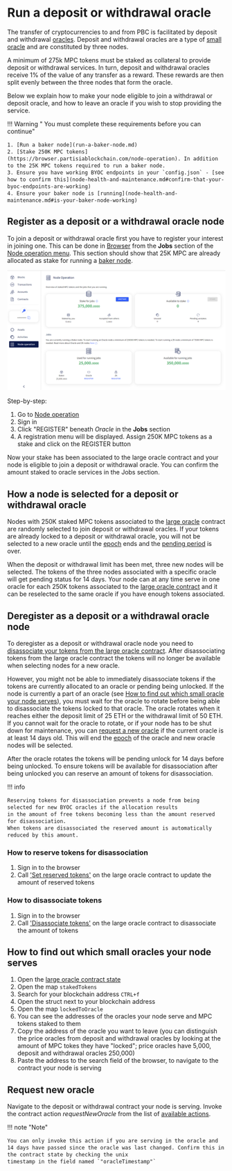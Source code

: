 # Run a deposit or withdrawal oracle

The transfer of cryptocurrencies to and from PBC is facilitated by
deposit and withdrawal [oracles](../pbc-fundamentals/dictionary.md#oracle-node).
Deposit and withdrawal oracles are a type of [small oracle](../pbc-fundamentals/dictionary.md#small-oracle) and are
constituted by three nodes.

A minimum of 275k MPC tokens must be staked as collateral to provide deposit or withdrawal services.
In turn, deposit and withdrawal oracles receive 1% of the value of any transfer as a reward.
These rewards are then split evenly between the three nodes that form the oracle.

Below we explain how to make your node eligible to join a withdrawal or deposit oracle, and how to leave an oracle if
you wish to
stop providing the service.

!!! Warning " You must complete these requirements before you can continue"

    1. [Run a baker node](run-a-baker-node.md)
    2. [Stake 250K MPC tokens](https://browser.partisiablockchain.com/node-operation). In addition to the 25K MPC tokens required to run a baker node.
    3. Ensure you have working BYOC endpoints in your `config.json` - [see how to confirm this](node-health-and-maintenance.md#confirm-that-your-byoc-endpoints-are-working) 
    4. Ensure your baker node is [running](node-health-and-maintenance.md#is-your-baker-node-working)

## Register as a deposit or a withdrawal oracle node

To join a deposit or withdrawal oracle first you have to register your interest in joining one. This can be done
in [Browser](https://browser.partisiablockchain.com/blocks)
from the **Jobs** section of the [Node operation menu](https://browser.partisiablockchain.com/node-operation). This
section should show that 25K MPC are already
allocated as stake for running a [baker node](../pbc-fundamentals/dictionary.md#baker-node).

![Oracle Node registration](./img/run-a-deposit-or-withdrawal-oracle-node-00.png)

Step-by-step:

1. Go to  [Node operation](https://browser.partisiablockchain.com/node-operation)
2. Sign in
3. Click "REGISTER" beneath _Oracle_ in the **Jobs** section
4. A registration menu will be displayed. Assign 250K MPC tokens as a stake and click on the REGISTER button

Now your stake has been associated to the large oracle contract and your node is eligible to join a deposit or
withdrawal oracle. You can confirm the amount staked to oracle
services in the Jobs section.

## How a node is selected for a deposit or withdrawal oracle

Nodes with 250K staked MPC tokens associated to
the [large oracle](../pbc-fundamentals/governance-system-smart-contracts-overview.md#node-operation) contract are
randomly selected to join deposit or withdrawal oracles.
If your tokens are already locked to a deposit or withdrawal oracle, you will not be selected to a new oracle until
the [epoch](../pbc-fundamentals/dictionary.md#epoch) ends and
the [pending period](node-payment-rewards-and-risks.md#how-long-does-it-take-to-retrieve-stakes-from-a-node-service) is
over.

When the deposit or withdrawal limit has been met, three new nodes will be selected. The tokens of the three nodes
associated with a specific oracle will get pending status for 14 days. Your node can at any time serve in one oracle for
each 250K tokens associated to
the [large oracle contract](https://browser.partisiablockchain.com/contracts/04f1ab744630e57fb9cfcd42e6ccbf386977680014/associateTokensToContract)
and
it can be reselected to the same oracle if you have enough tokens associated.

## Deregister as a deposit or a withdrawal oracle node

To deregister as a deposit or withdrawal oracle node you need to [disassociate your tokens from the large oracle contract](https://browser.partisiablockchain.com/contracts/04f1ab744630e57fb9cfcd42e6ccbf386977680014/disassociateTokensFromContract).
After disassociating tokens from the large oracle contract the tokens will no longer be available
when selecting nodes for a new oracle. 

However, you might not be able to immediately disassociate tokens if the tokens are currently allocated to an oracle or pending being unlocked. If
the node is currently a part of an oracle
(see [How to find out which small oracle your node serves](#how-to-find-out-which-small-oracle-your-node-serves)),
you must wait for the oracle to rotate before being able to disassociate the tokens locked to that
oracle.
The oracle rotates when it reaches either the deposit limit of 25 ETH or the withdrawal limit of 50 ETH.
If you cannot wait for the oracle to rotate, or if your node has to be shut down for
maintenance, you can [request a new oracle](#request-new-oracle) if the current oracle is at least 14 days old. This will
end the [epoch](../pbc-fundamentals/dictionary.md#epoch) of the oracle and new oracle nodes will be
selected.

After the oracle rotates the tokens will be pending unlock for 14 days before being
unlocked. To ensure tokens will be available for disassociation after being unlocked you can reserve
an amount of tokens for disassociation.

!!! info

    Reserving tokens for disassociation prevents a node from being selected for new BYOC oracles if the allocation results
    in the amount of free tokens becoming less than the amount reserved for disassociation.
    When tokens are disassociated the reserved amount is automatically reduced by this amount.

### How to reserve tokens for disassociation
1. Sign in to the browser
2. Call [
   'Set reserved tokens'](https://browser.partisiablockchain.com/contracts/04f1ab744630e57fb9cfcd42e6ccbf386977680014/setReservedTokens) on the large oracle contract to update the amount of reserved tokens

### How to disassociate tokens
1. Sign in to the browser
2. Call ['Disassociate tokens'](https://browser.partisiablockchain.com/contracts/04f1ab744630e57fb9cfcd42e6ccbf386977680014/disassociateTokens) on the large oracle contract to disassociate the amount of tokens

## How to find out which small oracles your node serves

1. Open
   the [large oracle contract state](https://browser.partisiablockchain.com/contracts/04f1ab744630e57fb9cfcd42e6ccbf386977680014?tab=state)
2. Open the map `stakedTokens`
3. Search for your blockchain address `CTRL+f`
4. Open the struct next to your blockchain address
5. Open the map `lockedToOracle`
6. You can see the addresses of the oracles your node serve and MPC tokens staked to them
7. Copy the address of the oracle you want to leave (you can distinguish the price oracles from deposit and withdrawal
   oracles by looking at the amount of MPC tokes they have "locked"; price oracles have 5,000, deposit and withdrawal
   oracles 250,000)
8. Paste the address to the search field of the browser, to navigate to the contract your node is serving

## Request new oracle

Navigate to the deposit or withdrawal contract your node is serving.
Invoke the contract action _requestNewOracle_ from the list
of [available actions](../pbc-fundamentals/governance-system-smart-contracts-overview.md#small-oracles).

!!! note "Note"

    You can only invoke this action if you are serving in the oracle and
    14 days have passed since the oracle was last changed. Confirm this in the contract state by checking the unix
    timestamp in the field named `"oracleTimestamp"`
